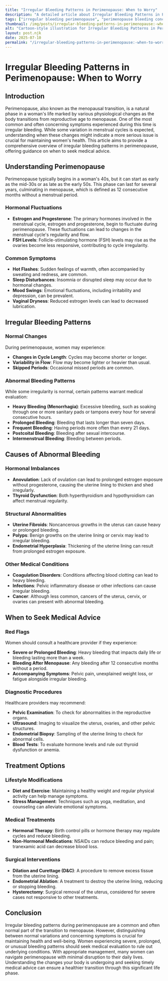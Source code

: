 ```yaml
---
title: "Irregular Bleeding Patterns in Perimenopause: When to Worry"
description: "A detailed article about Irregular Bleeding Patterns in Perimenopause: When to Worry."
tags: ["irregular bleeding perimenopause", "perimenopause bleeding concerns", "abnormal bleeding patterns menopause", "perimenopause symptoms", "when to worry about bleeding"]
thumbnail: /img/posts/irregular-bleeding-patterns-in-perimenopause:-when-to-worry.png
alt: "Cartoon-style illustration for Irregular Bleeding Patterns in Perimenopause: When to Worry"
layout: post.njk
date: 2025-07-10
permalink: "/irregular-bleeding-patterns-in-perimenopause:-when-to-worry/"
---
```


# Irregular Bleeding Patterns in Perimenopause: When to Worry

## Introduction

Perimenopause, also known as the menopausal transition, is a natural phase in a woman's life marked by various physiological changes as the body transitions from reproductive age to menopause. One of the most common and often concerning symptoms experienced during this time is irregular bleeding. While some variation in menstrual cycles is expected, understanding when these changes might indicate a more serious issue is crucial for maintaining women's health. This article aims to provide a comprehensive overview of irregular bleeding patterns in perimenopause, offering guidance on when to seek medical advice.

## Understanding Perimenopause

Perimenopause typically begins in a woman's 40s, but it can start as early as the mid-30s or as late as the early 50s. This phase can last for several years, culminating in menopause, which is defined as 12 consecutive months without a menstrual period.

### Hormonal Fluctuations

- **Estrogen and Progesterone**: The primary hormones involved in the menstrual cycle, estrogen and progesterone, begin to fluctuate during perimenopause. These fluctuations can lead to changes in the menstrual cycle's regularity and flow.
- **FSH Levels**: Follicle-stimulating hormone (FSH) levels may rise as the ovaries become less responsive, contributing to cycle irregularity.

### Common Symptoms

- **Hot Flashes**: Sudden feelings of warmth, often accompanied by sweating and redness, are common.
- **Sleep Disturbances**: Insomnia or disrupted sleep may occur due to hormonal changes.
- **Mood Swings**: Emotional fluctuations, including irritability and depression, can be prevalent.
- **Vaginal Dryness**: Reduced estrogen levels can lead to decreased lubrication.

## Irregular Bleeding Patterns

### Normal Changes

During perimenopause, women may experience:

- **Changes in Cycle Length**: Cycles may become shorter or longer.
- **Variability in Flow**: Flow may become lighter or heavier than usual.
- **Skipped Periods**: Occasional missed periods are common.

### Abnormal Bleeding Patterns

While some irregularity is normal, certain patterns warrant medical evaluation:

- **Heavy Bleeding (Menorrhagia)**: Excessive bleeding, such as soaking through one or more sanitary pads or tampons every hour for several consecutive hours.
- **Prolonged Bleeding**: Bleeding that lasts longer than seven days.
- **Frequent Bleeding**: Having periods more often than every 21 days.
- **Postcoital Bleeding**: Bleeding after sexual intercourse.
- **Intermenstrual Bleeding**: Bleeding between periods.

## Causes of Abnormal Bleeding

### Hormonal Imbalances

- **Anovulation**: Lack of ovulation can lead to prolonged estrogen exposure without progesterone, causing the uterine lining to thicken and shed irregularly.
- **Thyroid Dysfunction**: Both hyperthyroidism and hypothyroidism can affect menstrual regularity.

### Structural Abnormalities

- **Uterine Fibroids**: Noncancerous growths in the uterus can cause heavy or prolonged bleeding.
- **Polyps**: Benign growths on the uterine lining or cervix may lead to irregular bleeding.
- **Endometrial Hyperplasia**: Thickening of the uterine lining can result from prolonged estrogen exposure.

### Other Medical Conditions

- **Coagulation Disorders**: Conditions affecting blood clotting can lead to heavy bleeding.
- **Infections**: Pelvic inflammatory disease or other infections can cause irregular bleeding.
- **Cancer**: Although less common, cancers of the uterus, cervix, or ovaries can present with abnormal bleeding.

## When to Seek Medical Advice

### Red Flags

Women should consult a healthcare provider if they experience:

- **Severe or Prolonged Bleeding**: Heavy bleeding that impacts daily life or bleeding lasting more than a week.
- **Bleeding After Menopause**: Any bleeding after 12 consecutive months without a period.
- **Accompanying Symptoms**: Pelvic pain, unexplained weight loss, or fatigue alongside irregular bleeding.

### Diagnostic Procedures

Healthcare providers may recommend:

- **Pelvic Examination**: To check for abnormalities in the reproductive organs.
- **Ultrasound**: Imaging to visualize the uterus, ovaries, and other pelvic structures.
- **Endometrial Biopsy**: Sampling of the uterine lining to check for abnormal cells.
- **Blood Tests**: To evaluate hormone levels and rule out thyroid dysfunction or anemia.

## Treatment Options

### Lifestyle Modifications

- **Diet and Exercise**: Maintaining a healthy weight and regular physical activity can help manage symptoms.
- **Stress Management**: Techniques such as yoga, meditation, and counseling can alleviate emotional symptoms.

### Medical Treatments

- **Hormonal Therapy**: Birth control pills or hormone therapy may regulate cycles and reduce bleeding.
- **Non-Hormonal Medications**: NSAIDs can reduce bleeding and pain; tranexamic acid can decrease blood loss.

### Surgical Interventions

- **Dilation and Curettage (D&C)**: A procedure to remove excess tissue from the uterine lining.
- **Endometrial Ablation**: A treatment to destroy the uterine lining, reducing or stopping bleeding.
- **Hysterectomy**: Surgical removal of the uterus, considered for severe cases not responsive to other treatments.

## Conclusion

Irregular bleeding patterns during perimenopause are a common and often normal part of the transition to menopause. However, distinguishing between normal variations and concerning symptoms is crucial for maintaining health and well-being. Women experiencing severe, prolonged, or unusual bleeding patterns should seek medical evaluation to rule out underlying conditions. With appropriate management, many women can navigate perimenopause with minimal disruption to their daily lives. Understanding the changes your body is undergoing and seeking timely medical advice can ensure a healthier transition through this significant life phase.